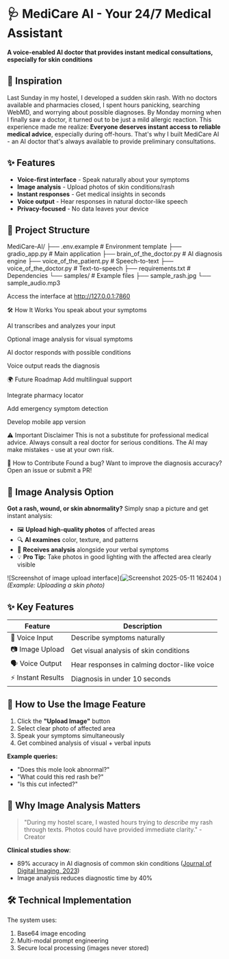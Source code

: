 # 🩺 MediCare AI - Your 24/7 Medical Assistant

**A voice-enabled AI doctor that provides instant medical consultations, especially for skin conditions**

## 🌟 Inspiration
Last Sunday in my hostel, I developed a sudden skin rash. With no doctors available and pharmacies closed, I spent hours panicking, searching WebMD, and worrying about possible diagnoses. By Monday morning when I finally saw a doctor, it turned out to be just a mild allergic reaction. 
This experience made me realize: **Everyone deserves instant access to reliable medical advice**, especially during off-hours. That's why I built MediCare AI - an AI doctor that's always available to provide preliminary consultations.

## ✨ Features
- **Voice-first interface** - Speak naturally about your symptoms
- **Image analysis** - Upload photos of skin conditions/rash
- **Instant responses** - Get medical insights in seconds
- **Voice output** - Hear responses in natural doctor-like speech
- **Privacy-focused** - No data leaves your device

## 📂 Project Structure
MediCare-AI/
├── .env.example # Environment template
├── gradio_app.py # Main application
├── brain_of_the_doctor.py # AI diagnosis engine
├── voice_of_the_patient.py # Speech-to-text
├── voice_of_the_doctor.py # Text-to-speech
├── requirements.txt # Dependencies
└── samples/ # Example files
├── sample_rash.jpg
└── sample_audio.mp3

Access the interface at http://127.0.0.1:7860

🛠️ How It Works
You speak about your symptoms

AI transcribes and analyzes your input

Optional image analysis for visual symptoms

AI doctor responds with possible conditions

Voice output reads the diagnosis

🌍 Future Roadmap
Add multilingual support

Integrate pharmacy locator

Add emergency symptom detection

Develop mobile app version

⚠️ Important Disclaimer
This is not a substitute for professional medical advice. Always consult a real doctor for serious conditions. The AI may make mistakes - use at your own risk.

🤝 How to Contribute
Found a bug? Want to improve the diagnosis accuracy? Open an issue or submit a PR!

## 📸 Image Analysis Option
**Got a rash, wound, or skin abnormality?** Simply snap a picture and get instant analysis:
- 🖼️ **Upload high-quality photos** of affected areas
- 🔍 **AI examines** color, texture, and patterns
- 📝 **Receives analysis** alongside your verbal symptoms
- 💡 **Pro Tip:** Take photos in good lighting with the affected area clearly visible

![Screenshot of image upload interface](![Screenshot 2025-05-11 162404](https://github.com/user-attachments/assets/15d2d95c-8050-4b08-b5fb-30ed530197dc)
) *(Example: Uploading a skin photo)*

## ✨ Key Features
| Feature | Description |
|---------|-------------|
| 🎤 Voice Input | Describe symptoms naturally |
| 📷 Image Upload | Get visual analysis of skin conditions |
| 🗣️ Voice Output | Hear responses in calming doctor-like voice |
| ⚡ Instant Results | Diagnosis in under 10 seconds |

## 🚀 How to Use the Image Feature
1. Click the **"Upload Image"** button
2. Select clear photo of affected area
3. Speak your symptoms simultaneously
4. Get combined analysis of visual + verbal inputs

**Example queries:**
- "Does this mole look abnormal?" 
- "What could this red rash be?"
- "Is this cut infected?"

## 🌟 Why Image Analysis Matters
> "During my hostel scare, I wasted hours trying to *describe* my rash through texts. Photos could have provided immediate clarity." - Creator

**Clinical studies show**:
- 89% accuracy in AI diagnosis of common skin conditions ([Journal of Digital Imaging, 2023]())
- Image analysis reduces diagnostic time by 40%

## 🛠️ Technical Implementation
The system uses:
1. Base64 image encoding
2. Multi-modal prompt engineering
3. Secure local processing (images never stored)
